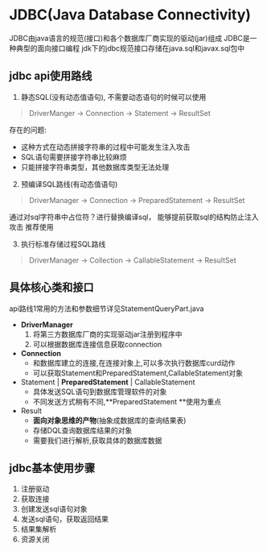 # JDBC(Java Database Connectivity)

JDBC由java语言的规范(接口)和各个数据库厂商实现的驱动(jar)组成
JDBC是一种典型的面向接口编程
jdk下的jdbc规范接口存储在java.sql和javax.sql包中

## jdbc api使用路线
1. 静态SQL(没有动态值语句), 不需要动态语句的时候可以使用
> DriverManger -> Connection -> Statement -> ResultSet

存在的问题: 
- 这种方式在动态拼接字符串的过程中可能发生注入攻击
- SQL语句需要拼接字符串比较麻烦
- 只能拼接字符串类型，其他数据库类型无法处理


2. 预编译SQL路线(有动态值语句)
> DriverManager -> Connection -> PreparedStatement -> ResultSet

通过对sql字符串中占位符？进行替换编译sql， 能够提前获取sql的结构防止注入攻击
推荐使用

3. 执行标准存储过程SQL路线
> DriverManager -> Collection -> CallableStatement -> ResultSet

## 具体核心类和接口
api路线1常用的方法和参数细节详见StatementQueryPart.java
- **DriverManager**
    1. 将第三方数据库厂商的实现驱动jar注册到程序中
    2. 可以根据数据库连接信息获取connection
- **Connection**
    - 和数据库建立的连接,在连接对象上,可以多次执行数据库curd动作
    - 可以获取Statement和PreparedStatement,CallableStatement对象
- Statement | **PreparedStatement** | CallableStatement
    - 具体发送SQL语句到数据库管理软件的对象
    - 不同发送方式稍有不同,**PreparedStatement **使用为重点
- Result
    - **面向对象思维的产物**(抽象成数据库的查询结果表)
    - 存储DQL查询数据库结果的对象
    - 需要我们进行解析,获取具体的数据库数据

## jdbc基本使用步骤
1. 注册驱动
2. 获取连接
3. 创建发送sql语句对象
4. 发送sql语句，获取返回结果
5. 结果集解析
6. 资源关闭